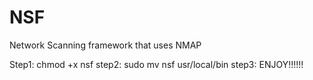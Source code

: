 # NSF
Network Scanning framework that uses NMAP

Step1:
      chmod +x nsf
step2:
      sudo mv nsf usr/local/bin
step3:
      ENJOY!!!!!!
